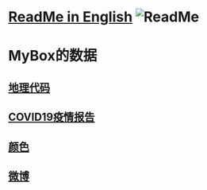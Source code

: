 # [ReadMe in English](https://github.com/Mararsh/MyBox_data/tree/master/en)   ![ReadMe](https://mararsh.github.io/MyBox/iconGo.png)   

# MyBox的数据


## [地理代码](https://github.com/Mararsh/MyBox_data/tree/master/GeographyCode)      

   
## [COVID19疫情报告](https://github.com/Mararsh/MyBox_data/tree/master/COVID19)    

 
## [颜色](https://github.com/Mararsh/MyBox_data/tree/master/colors)    


## [微博](https://pan.baidu.com/s/14FhQMZvvz0qysre9xA4smA#list/path=%2F)      

